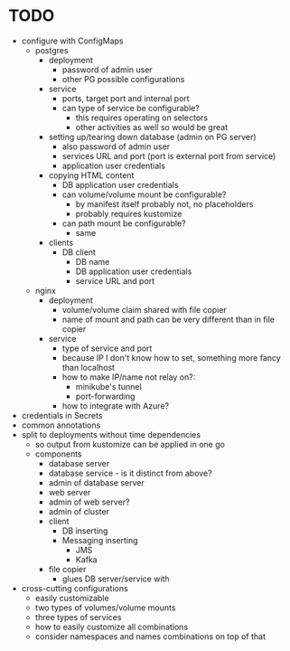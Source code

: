 # TODO

* configure with ConfigMaps
  * postgres
    * deployment
        * password of admin user
        * other PG possible configurations
    * service
        * ports, target port and internal port
        * can type of service be configurable?
            * this requires operating on selectors
            * other activities as well so would be great
    * setting up/tearing down database (admin on PG server)
        * also password of admin user
        * services URL and port (port is external port from service)
        * application user credentials
    * copying HTML content
        * DB application user credentials
        * can volume/volume mount be configurable?
            * by manifest itself probably not, no placeholders
            * probably requires kustomize
        * can path mount be configurable?
            * same
    * clients
        * DB client
            * DB name
            * DB application user credentials
            * service URL and port
  * nginx
    * deployment
        * volume/volume claim shared with file copier
        * name of mount and path can be very different than in file copier
    * service
        * type of service and port
        * because IP I don't know how to set, something more fancy than localhost
        * how to make IP/name not relay on?: 
            * minikube's tunnel
            * port-forwarding
        * how to integrate with Azure? 
* credentials in Secrets
* common annotations
* split to deployments without time dependencies
    * so output from kustomize can be applied in one go
    * components
        * database server
        * database service - is it distinct from above?
        * admin of database server
        * web server
        * admin of web server?
        * admin of cluster
        * client
            * DB inserting
            * Messaging inserting
                * JMS
                * Kafka
        * file copier
            * glues DB server/service with 
* cross-cutting configurations
  * easily customizable
  * two types of volumes/volume mounts
  * three types of services
  * how to easily customize all combinations
  * consider namespaces and names combinations on top of that